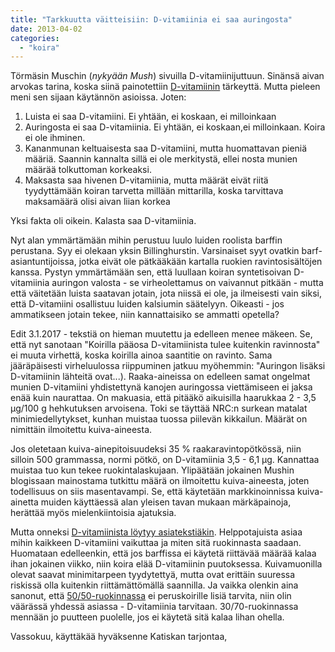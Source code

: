 ```yaml
---
title: "Tarkkuutta väitteisiin: D-vitamiinia ei saa auringosta"
date: 2013-04-02
categories: 
  - "koira"
---
```


Törmäsin Muschin (_nykyään Mush_) sivuilla D-vitamiinijuttuun. Sinänsä aivan arvokas tarina, koska siinä painotettiin [D-vitamiinin](https://www.katiska.eu/tieto/koira-tieto-ravitsemus/koira-tarve-vitamiini/d-vitamiini-koiralle/) tärkeyttä. Mutta pieleen meni sen sijaan käytännön asioissa. Joten:

1. Luista ei saa D-vitamiini. Ei yhtään, ei koskaan, ei milloinkaan
2. Auringosta ei saa D-vitamiinia. Ei yhtään, ei koskaan,ei milloinkaan. Koira ei ole ihminen.
3. Kananmunan keltuaisesta saa D-vitamiini, mutta huomattavan pieniä määriä. Saannin kannalta sillä ei ole merkitystä, ellei nosta munien määrää tolkuttoman korkeaksi.
4. Maksasta saa hivenen D-vitamiinia, mutta määrät eivät riitä tyydyttämään koiran tarvetta millään mittarilla, koska tarvittava maksamäärä olisi aivan liian korkea

<!--more-->

Yksi fakta oli oikein. Kalasta saa D-vitamiinia.

Nyt alan ymmärtämään mihin perustuu luulo luiden roolista barffin perustana. Syy ei olekaan yksin Billinghurstin. Varsinaiset syyt ovatkin barf-asiantuntijoissa, jotka eivät ole pätkääkään kartalla ruokien ravintosisältöjen kanssa. Pystyn ymmärtämään sen, että luullaan koiran syntetisoivan D-vitamiinia auringon valosta - se virheolettamus on vaivannut pitkään - mutta että väitetään luista saatavan jotain, jota niissä ei ole, ja ilmeisesti vain siksi, että D-vitamiini osallistuu luiden kalsiumin säätelyyn. Oikeasti - jos ammatikseen jotain tekee, niin kannattaisiko se ammatti opetella?

Edit 3.1.2017 - tekstiä on hieman muutettu ja edelleen menee mäkeen. Se, että nyt sanotaan "Koirilla pääosa D-vitamiinista tulee kuitenkin ravinnosta" ei muuta virhettä, koska koirilla ainoa saantitie on ravinto. Sama jääräpäisesti virheluulossa riippuminen jatkuu myöhemmin: "Auringon lisäksi D-vitamiinin lähteitä ovat...). Raaka-aineissa on edelleen samat ongelmat munien D-vitamiini yhdistettynä kanojen auringossa viettämiseen ei jaksa enää kuin naurattaa. On makuasia, että pitääkö aikuisilla haarukkaa 2 - 3,5 µg/100 g hehkutuksen arvoisena. Toki se täyttää NRC:n surkean matalat minimiedellytykset, kunhan muistaa tuossa piilevän kikkailun. Määrät on nimittäin ilmoitettu kuiva-aineesta.

Jos oletetaan kuiva-ainepitoisuudeksi 35 % raakaravintopötkössä, niin silloin 500 grammassa, normi pötkö, on D-vitamiinia 3,5 - 6,1 µg. Kannattaa muistaa tuo kun tekee ruokintalaskujaan. Ylipäätään jokainen Mushin blogissaan mainostama tutkittu määrä on ilmoitettu kuiva-aineesta, joten todellisuus on siis masentavampi. Se, että käytetään markkinoinnissa kuiva-ainetta muiden käyttäessä alan yleisen tavan mukaan märkäpainoja, herättää myös mielenkiintoisia ajatuksia.

Mutta onneksi [D-vitamiinista löytyy asiatekstiäkin](https://www.katiska.eu/tieto/koira-tarve-vitamiini/d-vitamiini-koiralle/ "ABC: D-vitamiini"). Helppotajuista asiaa mihin kaikkeen D-vitamiini vaikuttaa ja miten sitä ruokinnasta saadaan. Huomataan edelleenkin, että jos barffissa ei käytetä riittävää määrää kalaa ihan jokainen viikko, niin koira elää D-vitamiinin puutoksessa. Kuivamuonilla olevat saavat minimitarpeen tyydytettyä, mutta ovat erittäin suuressa riskissä olla kuitenkin riittämättömällä saannilla. Ja vaikka olenkin aina sanonut, että [50/50-ruokinnassa](https://www.katiska.eu/ravitsemus/5050-malli/ "50/50 -malli") ei peruskoirille lisiä tarvita, niin olin väärässä yhdessä asiassa - D-vitamiinia tarvitaan. 30/70-ruokinnassa mennään jo puutteen puolelle, jos ei käytetä sitä kalaa lihan ohella.

Vassokuu, käyttäkää hyväksenne Katiskan tarjontaa,
